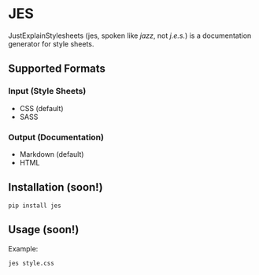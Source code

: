 # JES
JustExplainStylesheets (jes, spoken like *jazz*, not *j.e.s.*) is a documentation generator for style sheets.

## Supported Formats
### Input (Style Sheets)
- CSS (default)
- SASS

### Output (Documentation)
- Markdown (default)
- HTML

## Installation (soon!)
```
pip install jes
```

## Usage (soon!)
Example:
```
jes style.css
```
